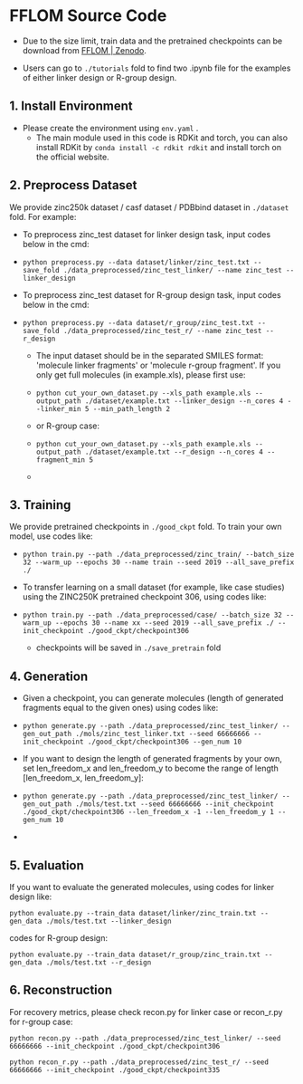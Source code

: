 # FFLOM Source Code

- Due to the size limit, train data and the pretrained checkpoints can be download from [FFLOM | Zenodo](https://zenodo.org/record/7918738). 

- Users can go to `./tutorials` fold to find two .ipynb file for the examples of either linker design or R-group design.

## 1. Install Environment

* Please create the environment using `env.yaml` .
  * The main module used in this code is RDKit and torch, you can also install RDKit by `conda install -c rdkit rdkit` and install torch on the official website. 
  

## 2. Preprocess Dataset

We provide zinc250k dataset / casf dataset / PDBbind dataset in `./dataset` fold. For example:

- To preprocess zinc_test dataset for linker design task, input codes below in the cmd:  

- ```
  python preprocess.py --data dataset/linker/zinc_test.txt --save_fold ./data_preprocessed/zinc_test_linker/ --name zinc_test --linker_design
  ```

- To preprocess zinc_test dataset for R-group design task, input codes below in the cmd:  

- ```
  python preprocess.py --data dataset/r_group/zinc_test.txt --save_fold ./data_preprocessed/zinc_test_r/ --name zinc_test --r_design
  ```

  - The input dataset should be in the separated SMILES format: 'molecule linker fragments' or 'molecule r-group fragment'. If you only get full molecules (in example.xls), please first use: 
  
  - ```
    python cut_your_own_dataset.py --xls_path example.xls --output_path ./dataset/example.txt --linker_design --n_cores 4 --linker_min 5 --min_path_length 2
    ```
  
  - or R-group case:
  
  - ```
    python cut_your_own_dataset.py --xls_path example.xls --output_path ./dataset/example.txt --r_design --n_cores 4 --fragment_min 5
    ```
  
  - 
  

## 3. Training

We provide pretrained checkpoints in `./good_ckpt` fold.  To train your own model, use codes like: 

* ```
  python train.py --path ./data_preprocessed/zinc_train/ --batch_size 32 --warm_up --epochs 30 --name train --seed 2019 --all_save_prefix ./
  ```
* To transfer learning on a small dataset (for example, like case studies) using the ZINC250K pretrained checkpoint 306, using codes like:
* ```
  python train.py --path ./data_preprocessed/case/ --batch_size 32 --warm_up --epochs 30 --name xx --seed 2019 --all_save_prefix ./ --init_checkpoint ./good_ckpt/checkpoint306
  ```

  * checkpoints will be saved in `./save_pretrain` fold


## 4. Generation

* Given a checkpoint, you can generate molecules (length of generated fragments equal to the given ones) using codes like: 

* ```
  python generate.py --path ./data_preprocessed/zinc_test_linker/ --gen_out_path ./mols/zinc_test_linker.txt --seed 66666666 --init_checkpoint ./good_ckpt/checkpoint306 --gen_num 10 
  ```

* If you want to design the length of generated fragments by your own, set len_freedom_x and len_freedom_y to become the range of length [len_freedom_x, len_freedom_y]: 

* ```
  python generate.py --path ./data_preprocessed/zinc_test_linker/ --gen_out_path ./mols/test.txt --seed 66666666 --init_checkpoint ./good_ckpt/checkpoint306 --len_freedom_x -1 --len_freedom_y 1 --gen_num 10 
  ```

* 

## 5. Evaluation

If you want to evaluate the generated molecules, using codes for linker design like:

```
python evaluate.py --train_data dataset/linker/zinc_train.txt --gen_data ./mols/test.txt --linker_design
```

codes for R-group design:

```
python evaluate.py --train_data dataset/r_group/zinc_train.txt --gen_data ./mols/test.txt --r_design
```

## 6. Reconstruction

For recovery metrics, please check recon.py for linker case or recon_r.py for r-group case:

```
python recon.py --path ./data_preprocessed/zinc_test_linker/ --seed 66666666 --init_checkpoint ./good_ckpt/checkpoint306
```

```
python recon_r.py --path ./data_preprocessed/zinc_test_r/ --seed 66666666 --init_checkpoint ./good_ckpt/checkpoint335
```





